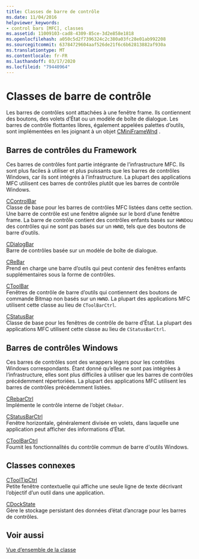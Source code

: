 ```yaml
---
title: Classes de barre de contrôle
ms.date: 11/04/2016
helpviewer_keywords:
- control bars [MFC], classes
ms.assetid: 11009103-cad8-4309-85ce-3d2e858e1818
ms.openlocfilehash: a050c5d2f7396324c2c380a03fc28e01ab992208
ms.sourcegitcommit: 63784729604aaf526de21f6c6b62813882af930a
ms.translationtype: MT
ms.contentlocale: fr-FR
ms.lasthandoff: 03/17/2020
ms.locfileid: "79440964"
---
```

# <a name="control-bar-classes"></a>Classes de barre de contrôle

Les barres de contrôles sont attachées à une fenêtre frame. Ils contiennent des boutons, des volets d’État ou un modèle de boîte de dialogue. Les barres de contrôle flottantes libres, également appelées palettes d’outils, sont implémentées en les joignant à un objet [CMiniFrameWnd](../mfc/reference/cminiframewnd-class.md) .

## <a name="framework-control-bars"></a>Barres de contrôles du Framework

Ces barres de contrôles font partie intégrante de l’infrastructure MFC. Ils sont plus faciles à utiliser et plus puissants que les barres de contrôles Windows, car ils sont intégrés à l’infrastructure. La plupart des applications MFC utilisent ces barres de contrôles plutôt que les barres de contrôle Windows.

[CControlBar](../mfc/reference/ccontrolbar-class.md)<br/>
Classe de base pour les barres de contrôles MFC listées dans cette section. Une barre de contrôle est une fenêtre alignée sur le bord d’une fenêtre frame. La barre de contrôle contient des contrôles enfants basés sur `HWND`ou des contrôles qui ne sont pas basés sur un `HWND`, tels que des boutons de barre d’outils.

[CDialogBar](../mfc/reference/cdialogbar-class.md)<br/>
Barre de contrôles basée sur un modèle de boîte de dialogue.

[CReBar](../mfc/reference/crebar-class.md)<br/>
Prend en charge une barre d’outils qui peut contenir des fenêtres enfants supplémentaires sous la forme de contrôles.

[CToolBar](../mfc/reference/ctoolbar-class.md)<br/>
Fenêtres de contrôle de barre d’outils qui contiennent des boutons de commande Bitmap non basés sur un `HWND`. La plupart des applications MFC utilisent cette classe au lieu de `CToolBarCtrl`.

[CStatusBar](../mfc/reference/cstatusbar-class.md)<br/>
Classe de base pour les fenêtres de contrôle de barre d’État. La plupart des applications MFC utilisent cette classe au lieu de `CStatusBarCtrl`.

## <a name="windows-control-bars"></a>Barres de contrôles Windows

Ces barres de contrôles sont des wrappers légers pour les contrôles Windows correspondants. Étant donné qu’elles ne sont pas intégrées à l’infrastructure, elles sont plus difficiles à utiliser que les barres de contrôles précédemment répertoriées. La plupart des applications MFC utilisent les barres de contrôles précédemment listées.

[CRebarCtrl](../mfc/reference/crebarctrl-class.md)<br/>
Implémente le contrôle interne de l’objet `CRebar`.

[CStatusBarCtrl](../mfc/reference/cstatusbarctrl-class.md)<br/>
Fenêtre horizontale, généralement divisée en volets, dans laquelle une application peut afficher des informations d’État.

[CToolBarCtrl](../mfc/reference/ctoolbarctrl-class.md)<br/>
Fournit les fonctionnalités du contrôle commun de barre d'outils Windows.

## <a name="related-classes"></a>Classes connexes

[CToolTipCtrl](../mfc/reference/ctooltipctrl-class.md)<br/>
Petite fenêtre contextuelle qui affiche une seule ligne de texte décrivant l’objectif d’un outil dans une application.

[CDockState](../mfc/reference/cdockstate-class.md)<br/>
Gère le stockage persistant des données d’état d’ancrage pour les barres de contrôles.

## <a name="see-also"></a>Voir aussi

[Vue d’ensemble de la classe](../mfc/class-library-overview.md)
